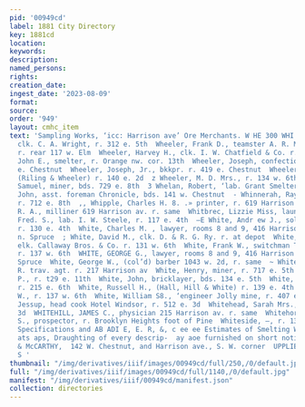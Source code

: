 ```yaml
---
pid: '00949cd'
label: 1881 City Directory
key: 1881cd
location: 
keywords: 
description: 
named_persons: 
rights: 
creation_date: 
ingest_date: '2023-08-09'
format: 
source: 
order: '949'
layout: cmhc_item
text: 'Sampling Works, ‘icc: Harrison ave’ Ore Merchants. W HE 300 WHI  Wheeler, Frank,
  clk. C. A. Wright, r. 312 e. 5th  Wheeler, Frank D., teamster A. R. Meyer & Co.
  r. rear 117 w. Elm  Wheeler, Harvey H., clk. I. W. Chatfield & Co. r. 124 e. 6th  Wheeler,
  John E., smelter, r. Orange nw. cor. 13th  Wheeler, Joseph, confectioner, r. 419
  e. Chestnut  Wheeler, Joseph, Jr., bkkpr. r. 419 e. Chestnut  Wheeler, Lawrence,
  (Riling & Wheeler) r. 140 e. 2d  z Wheeler, M. D. Mrs., r. 134 w. 6th  = Wheeler,
  Samuel, miner, bds. 729 e. 8th  3 Whelan, Robert, ‘lab. Grant Smelter  Whicher,
  John, asst. foreman Chronicle, bds. 141 w. Chestnut  - Whinnerah, Raymond, carpenter,
  r. 712 e. 8th  ,, Whipple, Charles H. 8. .» printer, r. 619 Harrison av  ; Whipple,
  R. A., milliner 619 Harrison av. r. same  Whitbrec, Lizzie Miss, laundress Delmonico  Whitcomb,
  Fred. S., lab. I. W. Steele, r. 117 e. 4th  —E White, Andr ew J., solicitor Chronicle,
  r. 130 e. 4th  White, Charles M. , lawyer, rooms 8 and 9, 416 Harrison av. r. 612
  n. Spruce  ; White, David M., clk. D. & R. G. Ry. r. at depot  White, Edward W..,
  elk. Callaway Bros. & Co. r. 131 w. 6th  White, Frank W., switchman Telephone Co.
  r. 137 w. 6th  WHITE, GEORGE G., lawyer, rooms 8 and 9, 416 Harrison av.  612 n.
  Spruce  White, George W., (col’d) barber 1043 w. 2d, r. same  ~ White, Harry, R.
  R. trav. agt. r. 217 Harrison av  White, Henry, miner, r. 717 e. 5th  White, Hosea
  P., r. t29 e. 11th  White, John, bricklayer, bds. 134 e. 5th  White, O. M., miner,
  r. 215 e. 6th  White, Russell H., (Hall, Hill & White) r. 139 e. 4th  White, Thomas
  W., r. 137 w. 6th  White, William S8., ‘engineer Jolly mine, r. 407 e. 3d  Whitehead,
  Jessup, head cook Hotel Windsor, r. 512 e. 3d  Whitehead, Sarah Mrs., r. 512 e.
  3d  WHITEHILL, JAMES C., physician 215 Harrison av. r. same  Whitehorne, Darwin
  S., prospector, r. Brooklyn Heights foot of Pine  Whiteside, —, r. 130 e. 7th  Plans,
  Specifications and AB ADI E, E. R, &, c ee ee Estimates of Smelting Works pro e
  ats aps, Draughting of every descrip-  ay aoe furnished on short notice.  » HARDWARE.  MANVILLE
  & McCARTHY,  142 W. Chestnut, and Harrison ave., S. W. corner  UPPLIES,  MINERS’
  S '
thumbnail: "/img/derivatives/iiif/images/00949cd/full/250,/0/default.jpg"
full: "/img/derivatives/iiif/images/00949cd/full/1140,/0/default.jpg"
manifest: "/img/derivatives/iiif/00949cd/manifest.json"
collection: directories
---
```

